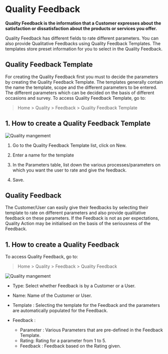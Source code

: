 <!-- add-breadcrumbs -->
# Quality Feedback

**Quality Feedback is the information that a Customer expresses about the satisfaction or dissatisfaction about the products or services you offer.**

Quality Feedback has different fields to rate different parameters. You can also provide Qualitative Feedbacks using Quality Feedback Templates. The templates store preset information for you to select in the Quality Feedback.

## Quality Feedback Template

 For creating the Quality Feedback first you must to decide the parameters by creating the Quality Feedback Template. The templates generally contain the name the template, scope and the different parameters to be entered. The different parameters which can be decided on the basis of different occasions and survey.
To access Quality Feedback Template, go to:
> Home > Quality > Feedback > Quality Feedback Template
## 1. How to create a Quality Feedback Template

 <img class="screenshot" alt="Quality mangement" src="{{docs_base_url}}/assets/img/quality-management/template.gif">

1. Go to the Quality Feedback Template list, click on New.

1. Enter a name for the template

1. In the Parameters table, list down the various processes/parameters on which you want the user to rate and give the feedback.
1. Save.

## Quality Feedback

 The Customer/User can easily give their feedbacks by selecting their template to rate on different parameters and also provide qualitative feedback on these parameters.
 If the Feedback is not as per expectations, Quality Action may be initialised on the basis of the seriousness of the Feedback.

## 1. How to create a Quality Feedback
To access Quality Feedback, go to:
> Home > Quality > Feedback > Quality Feedback
 <img class="screenshot" alt="Quality mangement" src="{{docs_base_url}}/assets/img/quality-management/feedback.gif">


 * Type: Select whether Feedback is by a Customer or a User.

 * Name: Name of the Customer or User.

 * Template : Selecting the template for the Feedback and the parameters are automatically populated for the Feedback.

 * Feedback :

    - Parameter : Various Parameters that are pre-defined in the Feedback Template.
    - Rating: Rating for a parameter from 1 to 5.
    - Feedback : Feedback based on the Rating given.
